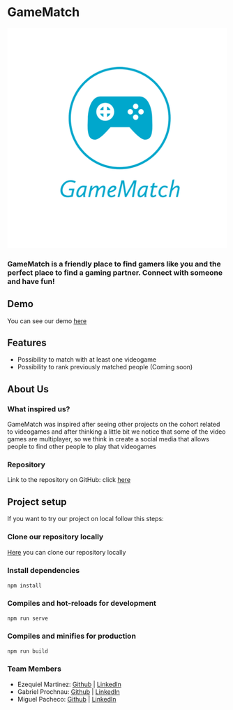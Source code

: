 # GameMatch

![Logo](https://github.com/Miguel22247/GameMatch/blob/Testing/public/icons/GameMatch.png?raw=true)

### GameMatch is a friendly place to find gamers like you and the perfect place to find a gaming partner. Connect with someone and have fun!

## Demo
You can see our demo [here]()

## Features
- Possibility to match with at least one videogame
- Possibility to rank previously matched people (Coming soon)

## About Us

### What inspired us?
GameMatch was inspired after seeing other projects on the cohort related to videogames and after thinking a little bit we notice that some of the video games are multiplayer, so we think in create a social media that allows people to find other people to play that videogames

### Repository
Link to the repository on GitHub: click [here](https://github.com/Miguel22247/GameMatch)

## Project setup
If you want to try our project on local follow this steps:

### Clone our repository locally
[Here](https://github.com/Miguel22247/GameMatch) you can clone our repository locally

### Install dependencies
```
npm install
```

### Compiles and hot-reloads for development
```
npm run serve
```

### Compiles and minifies for production
```
npm run build
```

### Team Members
* Ezequiel Martinez: [Github](https://github.com/ezedksl/) | [LinkedIn](https://www.linkedin.com/in/ezequiel-martinez-rodriguez/)
* Gabriel Prochnau: [Github](https://github.com/Rielch/) | [LinkedIn](https://www.linkedin.com/in/gabriel-prochnau-58447a1b7/)
* Miguel Pacheco: [Github](https://github.com/Miguel22247/) | [LinkedIn](https://linkedin.com/in/miguel-pacheco-ruiz)
